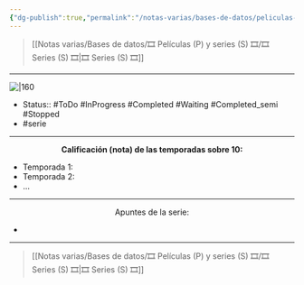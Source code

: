 ```yaml
---
{"dg-publish":true,"permalink":"/notas-varias/bases-de-datos/peliculas-p-y-series-s/s-kotaro-vive-solo/"}
---
```



> [[Notas varias/Bases de datos/🎞️ Películas (P) y series (S) 🎞️/🎞️ Series (S) 🎞️\|🎞️ Series (S) 🎞️]]

---

![|160](https://m.media-amazon.com/images/M/MV5BYzlhYzEwNDctMTY1ZC00M2JiLWIzZTAtMWE5YzBkODIwNDgwXkEyXkFqcGdeQXVyNjAwNDUxODI@._V1_SX300.jpg)

- Status:: #ToDo #InProgress #Completed #Waiting #Completed_semi #Stopped 
- #serie 

---

**<center>Calificación (nota) de las temporadas sobre 10:</center>**

- Temporada 1: 
- Temporada 2: 
- ...

---

<center>Apuntes de la serie:</center>

- 

---

> [[Notas varias/Bases de datos/🎞️ Películas (P) y series (S) 🎞️/🎞️ Series (S) 🎞️\|🎞️ Series (S) 🎞️]]